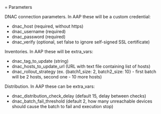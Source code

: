 = Parameters

DNAC connection parameters. In AAP these will be a custom credential:
- dnac_host (required, without https)
- dnac_username (required)
- dnac_password (required)
- dnac_verify (optional, set false to ignore self-signed SSL certificate)

Inventories. In AAP these will be extra_vars:
- dnac_tag_to_update (string)
- dnac_hosts_to_update_url (URL with text file containing list of hosts)
- dnac_rollout_strategy (ex. {batch1_size: 2, batch2_size: 10} - first batch will be 2 hosts, second one - 10 more hosts)

Distribution. In AAP these can be extra_vars:
- dnac_distribution_check_delay (default 15, delay between checks)
- dnac_batch_fail_threshold (default 2, how many unreachable devices should cause the batch to fail and execution stop)
